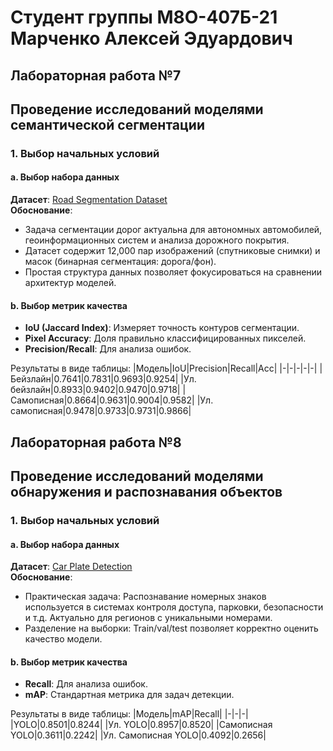 # Студент группы М8О-407Б-21 Марченко Алексей Эдуардович

## Лабораторная работа №7
## Проведение исследований моделями семантической сегментации

### 1. Выбор начальных условий  

#### a. Выбор набора данных  
**Датасет**: [Road Segmentation Dataset](https://www.kaggle.com/datasets/trainingdatapro/roads-segmentation-dataset)  
**Обоснование**:  
- Задача сегментации дорог актуальна для автономных автомобилей, геоинформационных систем и анализа дорожного покрытия.  
- Датасет содержит 12,000 пар изображений (спутниковые снимки) и масок (бинарная сегментация: дорога/фон). 
- Простая структура данных позволяет фокусироваться на сравнении архитектур моделей.

#### b. Выбор метрик качества  
- **IoU (Jaccard Index)**: Измеряет точность контуров сегментации.
- **Pixel Accuracy**: Доля правильно классифицированных пикселей.
- **Precision/Recall**: Для анализа ошибок.

Результаты в виде таблицы:
|Модель|IoU|Precision|Recall|Acc|
|-|-|-|-|-|
|Бейзлайн|0.7641|0.7831|0.9693|0.9254|
|Ул. бейзлайн|0.8933|0.9402|0.9470|0.9718|
|Самописная|0.8664|0.9631|0.9004|0.9582|
|Ул. самописная|0.9478|0.9733|0.9731|0.9866|

## Лабораторная работа №8
## Проведение исследований моделями обнаружения и распознавания объектов  

### 1. Выбор начальных условий  

#### a. Выбор набора данных  
**Датасет**: [Car Plate Detection](https://www.kaggle.com/datasets/mahdifaour/tanks-dataset)  
**Обоснование**:  
- Практическая задача: Распознавание номерных знаков используется в системах контроля доступа, парковки, безопасности и т.д. Актуально для регионов с уникальными номерами.  
- Разделение на выборки: Train/val/test позволяет корректно оценить качество модели.  

#### b. Выбор метрик качества
- **Recall**: Для анализа ошибок.
- **mAP**: Стандартная метрика для задач детекции.

Результаты в виде таблицы:
|Модель|mAP|Recall|
|-|-|-|
|YOLO|0.8501|0.8244|
|Ул. YOLO|0.8957|0.8520|
|Самописная YOLO|0.3611|0.2242|
|Ул. Самописная YOLO|0.4092|0.2656|
